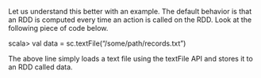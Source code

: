 Let us understand this better with an example. The default behavior is that an RDD is computed every time an action is called on the RDD. Look at the following piece of code below.

scala> val data = sc.textFile(“/some/path/records.txt”)

The above line simply loads a text file using the textFile API and stores it to an RDD called data.

